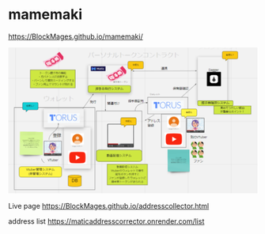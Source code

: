 # mamemaki
https://BlockMages.github.io/mamemaki/

![システム構成図](./image.png)


Live page
https://BlockMages.github.io/addresscollector.html


address list
https://maticaddresscorrector.onrender.com/list

